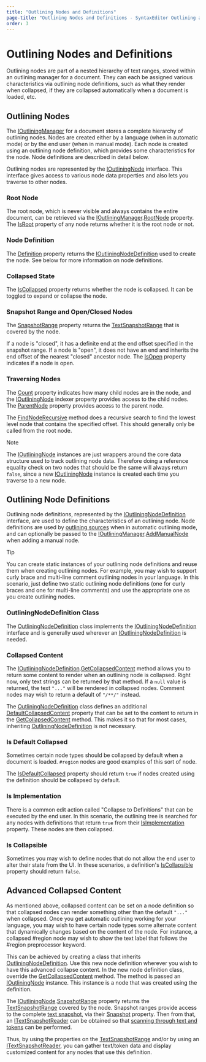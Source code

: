 ```yaml
---
title: "Outlining Nodes and Definitions"
page-title: "Outlining Nodes and Definitions - SyntaxEditor Outlining and Collapsing Features"
order: 3
---
```

# Outlining Nodes and Definitions

Outlining nodes are part of a nested hierarchy of text ranges, stored within an outlining manager for a document.  They can each be assigned various characteristics via outlining node definitions, such as what they render when collapsed, if they are collapsed automatically when a document is loaded, etc.

## Outlining Nodes

The [IOutliningManager](xref:@ActiproUIRoot.Controls.SyntaxEditor.Outlining.IOutliningManager) for a document stores a complete hierarchy of outlining nodes.  Nodes are created either by a language (when in automatic mode) or by the end user (when in manual mode).  Each node is created using an outlining node definition, which provides some characteristics for the node.  Node definitions are described in detail below.

Outlining nodes are represented by the [IOutliningNode](xref:@ActiproUIRoot.Controls.SyntaxEditor.Outlining.IOutliningNode) interface.  This interface gives access to various node data properties and also lets you traverse to other nodes.

### Root Node

The root node, which is never visible and always contains the entire document, can be retrieved via the [IOutliningManager](xref:@ActiproUIRoot.Controls.SyntaxEditor.Outlining.IOutliningManager).[RootNode](xref:@ActiproUIRoot.Controls.SyntaxEditor.Outlining.IOutliningManager.RootNode) property.  The [IsRoot](xref:@ActiproUIRoot.Controls.SyntaxEditor.Outlining.IOutliningNode.IsRoot) property of any node returns whether it is the root node or not.

### Node Definition

The [Definition](xref:@ActiproUIRoot.Controls.SyntaxEditor.Outlining.IOutliningNode.Definition) property returns the [IOutliningNodeDefinition](xref:@ActiproUIRoot.Controls.SyntaxEditor.Outlining.IOutliningNodeDefinition) used to create the node.  See below for more information on node definitions.

### Collapsed State

The [IsCollapsed](xref:@ActiproUIRoot.Controls.SyntaxEditor.Outlining.IOutliningNode.IsCollapsed) property returns whether the node is collapsed.  It can be toggled to expand or collapse the node.

### Snapshot Range and Open/Closed Nodes

The [SnapshotRange](xref:@ActiproUIRoot.Controls.SyntaxEditor.Outlining.IOutliningNode.SnapshotRange) property returns the [TextSnapshotRange](xref:ActiproSoftware.Text.TextSnapshotRange) that is covered by the node.

If a node is "closed", it has a definite end at the end offset specified in the snapshot range.  If a node is "open", it does not have an end and inherits the end offset of the nearest "closed" ancestor node.  The [IsOpen](xref:@ActiproUIRoot.Controls.SyntaxEditor.Outlining.IOutliningNode.IsOpen) property indicates if a node is open.

### Traversing Nodes

The [Count](xref:@ActiproUIRoot.Controls.SyntaxEditor.Outlining.IOutliningNode.Count) property indicates how many child nodes are in the node, and the [IOutliningNode](xref:@ActiproUIRoot.Controls.SyntaxEditor.Outlining.IOutliningNode) indexer property provides access to the child nodes.  The [ParentNode](xref:@ActiproUIRoot.Controls.SyntaxEditor.Outlining.IOutliningNode.ParentNode) property provides access to the parent node.

The [FindNodeRecursive](xref:@ActiproUIRoot.Controls.SyntaxEditor.Outlining.IOutliningNode.FindNodeRecursive*) method does a recursive search to find the lowest level node that contains the specified offset.  This should generally only be called from the root node.

> [!NOTE]
> The [IOutliningNode](xref:@ActiproUIRoot.Controls.SyntaxEditor.Outlining.IOutliningNode) instances are just wrappers around the core data structure used to track outlining node data.  Therefore doing a reference equality check on two nodes that should be the same will always return `false`, since a new [IOutliningNode](xref:@ActiproUIRoot.Controls.SyntaxEditor.Outlining.IOutliningNode) instance is created each time you traverse to a new node.

## Outlining Node Definitions

Outlining node definitions, represented by the [IOutliningNodeDefinition](xref:@ActiproUIRoot.Controls.SyntaxEditor.Outlining.IOutliningNodeDefinition) interface, are used to define the characteristics of an outlining node.  Node definitions are used by [outlining sources](outlining-sources.md) when in automatic outlining mode, and can optionally be passed to the [IOutliningManager](xref:@ActiproUIRoot.Controls.SyntaxEditor.Outlining.IOutliningManager).[AddManualNode](xref:@ActiproUIRoot.Controls.SyntaxEditor.Outlining.IOutliningManager.AddManualNode*) when adding a manual node.

> [!TIP]
> You can create static instances of your outlining node definitions and reuse them when creating outlining nodes.  For example, you may wish to support curly brace and multi-line comment outlining nodes in your language.  In this scenario, just define two static outlining node definitions (one for curly braces and one for multi-line comments) and use the appropriate one as you create outlining nodes.

### OutliningNodeDefinition Class

The [OutliningNodeDefinition](xref:@ActiproUIRoot.Controls.SyntaxEditor.Outlining.Implementation.OutliningNodeDefinition) class implements the [IOutliningNodeDefinition](xref:@ActiproUIRoot.Controls.SyntaxEditor.Outlining.IOutliningNodeDefinition) interface and is generally used wherever an [IOutliningNodeDefinition](xref:@ActiproUIRoot.Controls.SyntaxEditor.Outlining.IOutliningNodeDefinition) is needed.

### Collapsed Content

The [IOutliningNodeDefinition](xref:@ActiproUIRoot.Controls.SyntaxEditor.Outlining.IOutliningNodeDefinition).[GetCollapsedContent](xref:@ActiproUIRoot.Controls.SyntaxEditor.Outlining.IOutliningNodeDefinition.GetCollapsedContent*) method allows you to return some content to render when an outlining node is collapsed.  Right now, only text strings can be returned by that method.  If a `null` value is returned, the text `"..."` will be rendered in collapsed nodes.  Comment nodes may wish to return a default of `"/**/"` instead.

The [OutliningNodeDefinition](xref:@ActiproUIRoot.Controls.SyntaxEditor.Outlining.Implementation.OutliningNodeDefinition) class defines an additional [DefaultCollapsedContent](xref:@ActiproUIRoot.Controls.SyntaxEditor.Outlining.Implementation.OutliningNodeDefinition.DefaultCollapsedContent) property that can be set to the content to return in the [GetCollapsedContent](xref:@ActiproUIRoot.Controls.SyntaxEditor.Outlining.IOutliningNodeDefinition.GetCollapsedContent*) method.  This makes it so that for most cases, inheriting [OutliningNodeDefinition](xref:@ActiproUIRoot.Controls.SyntaxEditor.Outlining.Implementation.OutliningNodeDefinition) is not necessary.

### Is Default Collapsed

Sometimes certain node types should be collapsed by default when a document is loaded.  `#region` nodes are good examples of this sort of node.

The [IsDefaultCollapsed](xref:@ActiproUIRoot.Controls.SyntaxEditor.Outlining.IOutliningNodeDefinition.IsDefaultCollapsed) property should return `true` if nodes created using the definition should be collapsed by default.

### Is Implementation

There is a common edit action called "Collapse to Definitions" that can be executed by the end user.  In this scenario, the outlining tree is searched for any nodes with definitions that return `true` from their [IsImplementation](xref:@ActiproUIRoot.Controls.SyntaxEditor.Outlining.IOutliningNodeDefinition.IsImplementation) property.  These nodes are then collapsed.

### Is Collapsible

Sometimes you may wish to define nodes that do not allow the end user to alter their state from the UI.  In these scenarios, a definition's [IsCollapsible](xref:@ActiproUIRoot.Controls.SyntaxEditor.Outlining.IOutliningNodeDefinition.IsCollapsible) property should return `false`.

## Advanced Collapsed Content

As mentioned above, collapsed content can be set on a node definition so that collapsed nodes can render something other than the default `"..."` when collapsed.  Once you get automatic outlining working for your language, you may wish to have certain node types some alternate content that dynamically changes based on the content of the node.  For instance, a collapsed #region node may wish to show the text label that follows the #region preprocessor keyword.

This can be achieved by creating a class that inherits [OutliningNodeDefinition](xref:@ActiproUIRoot.Controls.SyntaxEditor.Outlining.Implementation.OutliningNodeDefinition).  Use this new node definition wherever you wish to have this advanced collapse content.  In the new node definition class, override the [GetCollapsedContent](xref:@ActiproUIRoot.Controls.SyntaxEditor.Outlining.Implementation.OutliningNodeDefinition.GetCollapsedContent*) method.  The method is passed an [IOutliningNode](xref:@ActiproUIRoot.Controls.SyntaxEditor.Outlining.IOutliningNode) instance.  This instance is a node that was created using the definition.

The [IOutliningNode](xref:@ActiproUIRoot.Controls.SyntaxEditor.Outlining.IOutliningNode).[SnapshotRange](xref:@ActiproUIRoot.Controls.SyntaxEditor.Outlining.IOutliningNode.SnapshotRange) property returns the [TextSnapshotRange](xref:ActiproSoftware.Text.TextSnapshotRange) covered by the node.  Snapshot ranges provide access to the complete [text snapshot](../../text-parsing/core-text/documents-snapshots-versions.md), via their [Snapshot](xref:ActiproSoftware.Text.TextSnapshotRange.Snapshot) property.  Then from that, an [ITextSnapshotReader](xref:ActiproSoftware.Text.ITextSnapshotReader) can be obtained so that [scanning through text and tokens](../../text-parsing/core-text/scanning-text.md) can be performed.

Thus, by using the properties on the [TextSnapshotRange](xref:ActiproSoftware.Text.TextSnapshotRange) and/or by using an [ITextSnapshotReader](xref:ActiproSoftware.Text.ITextSnapshotReader), you can gather text/token data and display customized content for any nodes that use this definition.
